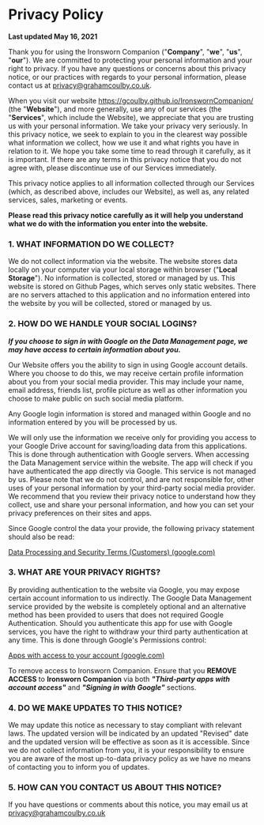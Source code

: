 # Privacy Policy

**Last updated May 16, 2021**

Thank you for using the Ironsworn Companion ("**Company**", "**we**", "**us**", "**our**"). We are committed to protecting your personal information and your right to privacy. If you have any questions or concerns about this privacy notice, or our practices with regards to your personal information, please contact us at privacy@grahamcoulby.co.uk.

When you visit our website https://gcoulby.github.io/IronswornCompanion/ (the "**Website**"), and more generally, use any of our services (the "**Services**", which include the Website), we appreciate that you are trusting us with your personal information. We take your privacy very seriously. In this privacy notice, we seek to explain to you in the clearest way possible what information we collect, how we use it and what rights you have in relation to it. We hope you take some time to read through it carefully, as it is important. If there are any terms in this privacy notice that you do not agree with, please discontinue use of our Services immediately.

This privacy notice applies to all information collected through our Services (which, as described above, includes our Website), as well as, any related services, sales, marketing or events.

**Please read this privacy notice carefully as it will help you understand what we do with the information you enter into the website.**

### 1. WHAT INFORMATION DO WE COLLECT?

We do not collect information via the website. The website stores data locally on your computer via your local storage within browser ("**Local Storage**"). No information is collected, stored or managed by us. This website is stored on Github Pages, which serves only static websites. There are no servers attached to this application and no information entered into the website by you will be collected, stored or managed by us.

### 2. HOW DO WE HANDLE YOUR SOCIAL LOGINS?

***If you choose to sign in with Google on the Data Management page, we may have access to certain information about you.***

Our Website offers you the ability to sign in using Google account details. Where you choose to do this, we may receive certain profile information about you from your social media provider. This may include your name, email address, friends list, profile picture as well as other information you choose to make public on such social media platform.

Any Google login information is stored and managed within Google and no information entered by you will be processed by us. 

We will only use the information we receive only for providing you access to your Google Drive account for saving/loading data from this applications. This is done through authentication with Google servers. When accessing the Data Management service within the website. The app will check if you have authenticated the app directly via Google. This service is not managed by us. Please note that we do not control, and are not responsible for, other uses of your personal information by your third-party social media provider. We recommend that you review their privacy notice to understand how they collect, use and share your personal information, and how you can set your privacy preferences on their sites and apps.

Since Google control the data your provide, the following privacy statement should also be read: 

[Data Processing and Security Terms (Customers) (google.com)](https://cloud.google.com/terms/data-processing-terms)

### 3. WHAT ARE YOUR PRIVACY RIGHTS? 

By providing authentication to the website via Google, you may expose certain account information to us indirectly. The Google Data Management service provided by the website is completely optional and an alternative method has been provided to users that does not required Google Authentication.  Should you authenticate this app for use with Google services, you have the right to withdraw your third party authentication at any time. This is done through Google's Permissions control:

[Apps with access to your account (google.com)](https://myaccount.google.com/permissions)

To remove access to Ironsworn Companion. Ensure that you **REMOVE ACCESS** to **Ironsworn Companion**  via both ***"Third-party apps with account access"*** and ***"Signing in with Google"*** sections.

### 4. DO WE MAKE UPDATES TO THIS NOTICE?  

We may update this notice as necessary to stay compliant with relevant laws. The updated version will be indicated by an updated "Revised" date and the updated version will be effective as soon as it is accessible. Since we do not collect information from you, it is your responsibility to ensure you are aware of the most up-to-data privacy policy as we have no means of contacting you to inform you of updates.

### 5. HOW CAN YOU CONTACT US ABOUT THIS NOTICE?

If you have questions or comments about this notice, you may email us at privacy@grahamcoulby.co.uk